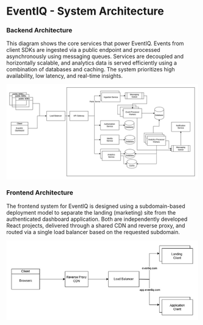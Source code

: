 # EventIQ - System Architecture


### Backend Architecture
This diagram shows the core services that power EventIQ. Events from client SDKs are ingested via a public endpoint and processed asynchronously using messaging queues. Services are decoupled and horizontally scalable, and analytics data is served efficiently using a combination of databases and caching. The system prioritizes high availability, low latency, and real-time insights.

![architecture.jpg](assets/architecture.jpg)


### Frontend Architecture
The frontend system for EventIQ is designed using a subdomain-based deployment model to separate the landing (marketing) site from the authenticated dashboard application. Both are independently developed React projects, delivered through a shared CDN and reverse proxy, and routed via a single load balancer based on the requested subdomain.

![front-end-architecture.jpg](assets/front-end-architecture.jpg)